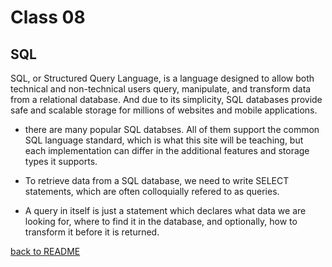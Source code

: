 # Class 08

## SQL

SQL, or Structured Query Language, is a language designed to allow both technical and non-technical users query, manipulate, and transform data from a relational database. And due to its simplicity, SQL databases provide safe and scalable storage for millions of websites and mobile applications.

- there are many popular SQL databses. All of them support the common SQL language standard, which is what this site will be teaching, but each implementation can differ in the additional features and storage types it supports.

- To retrieve data from a SQL database, we need to write SELECT statements, which are often colloquially refered to as queries.

- A query in itself is just a statement which declares what data we are looking for, where to find it in the database, and optionally, how to transform it before it is returned.

[back to README](../README.md)
